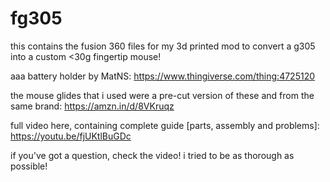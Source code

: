 # fg305
this contains the fusion 360 files for my 3d printed mod to convert a g305 into a custom <30g fingertip mouse!

aaa battery holder by MatNS: https://www.thingiverse.com/thing:4725120

the mouse glides that i used were a pre-cut version of these and from the same brand: https://amzn.in/d/8VKruqz

full video here, containing complete guide [parts, assembly and problems]: https://youtu.be/fjUKtlBuGDc

if you've got a question, check the video! i tried to be as thorough as possible!
